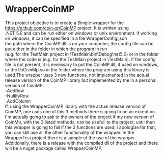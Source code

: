 #  WrapperCoinMP

This project objective is to create a Simple wrapper for the https://github.com/coin-or/CoinMP project. It is written using \
.NET 5.0 and can be run either on windows or unix environment. If working on windows, it can be specified in a file WrapperConfig.json \
the path where the CoinMP.dll is on your computer; the config file can be put either in the folder in which the program in run \
(e.g. for the TestMain project in \TestMain\bin\Debug\net5.0\) or in the folder where the code is  (e.g. for the TestMain project in \TestMain).
If the config file is not present, it is necessary to put the CoinMP.dll, if used on windows, or the libCoinMp.so in the folder where the 
program using this library is used.The wrapper uses 3 new functions, not implemented in the actual release version of the CoinMP library but 
implemented by me in a personal version of CoinMP: \
-AddRow\
-NullifyRow\
-AddColumn\
If, using the WrapperCoinMP library with the actual release version of CoinMP, one uses one of this 3 methods there is going to be an exception. I'm actually going to ask to the owners of the project if my new version of CoinMp, with the 3 listed methods, can be usefull to the project; until then this wrapper is going to fail if the 3 functions are used; i apologize for that, you can still use all the other functionality of the wrapper.
In the WrapperTest project there is a sample of the use of the wrapper.
Additionally, there is a release with the compiled dll of the project and there will be a nuget package called WrapperCoinMP.
